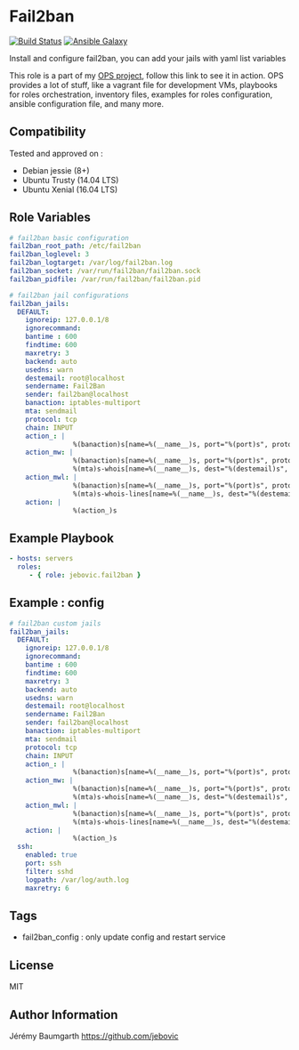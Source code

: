 Fail2ban
=========

[![Build Status](https://travis-ci.org/jebovic/ansible-fail2ban.svg?branch=master)](https://travis-ci.org/jebovic/ansible-fail2ban) [![Ansible Galaxy](https://img.shields.io/badge/galaxy-jebovic.fail2ban-blue.svg?style=flat)](https://galaxy.ansible.com/jebovic/fail2ban)

Install and configure fail2ban, you can add your jails with yaml list variables

This role is a part of my [OPS project](https://github.com/jebovic/ops), follow this link to see it in action. OPS provides a lot of stuff, like a vagrant file for development VMs, playbooks for roles orchestration, inventory files, examples for roles configuration, ansible configuration file, and many more.

Compatibility
-------------

Tested and approved on :

* Debian jessie (8+)
* Ubuntu Trusty (14.04 LTS)
* Ubuntu Xenial (16.04 LTS)

Role Variables
--------------

```yaml
# fail2ban basic configuration
fail2ban_root_path: /etc/fail2ban
fail2ban_loglevel: 3
fail2ban_logtarget: /var/log/fail2ban.log
fail2ban_socket: /var/run/fail2ban/fail2ban.sock
fail2ban_pidfile: /var/run/fail2ban/fail2ban.pid

# fail2ban jail configurations
fail2ban_jails:
  DEFAULT:
    ignoreip: 127.0.0.1/8
    ignorecommand:
    bantime : 600
    findtime: 600
    maxretry: 3
    backend: auto
    usedns: warn
    destemail: root@localhost
    sendername: Fail2Ban
    sender: fail2ban@localhost
    banaction: iptables-multiport
    mta: sendmail
    protocol: tcp
    chain: INPUT
    action_: |
                %(banaction)s[name=%(__name__)s, port="%(port)s", protocol="%(protocol)s", chain="%(chain)s"]
    action_mw: |
                %(banaction)s[name=%(__name__)s, port="%(port)s", protocol="%(protocol)s", chain="%(chain)s"]
                %(mta)s-whois[name=%(__name__)s, dest="%(destemail)s", protocol="%(protocol)s", chain="%(chain)s", sendername="%(sendername)s"]
    action_mwl: |
                %(banaction)s[name=%(__name__)s, port="%(port)s", protocol="%(protocol)s", chain="%(chain)s"]
                %(mta)s-whois-lines[name=%(__name__)s, dest="%(destemail)s", logpath=%(logpath)s, chain="%(chain)s", sendername="%(sendername)s"]
    action: |
                %(action_)s
```

Example Playbook
----------------

```yaml
- hosts: servers
  roles:
     - { role: jebovic.fail2ban }
```

Example : config
----------------

```yaml
# fail2ban custom jails
fail2ban_jails:
  DEFAULT:
    ignoreip: 127.0.0.1/8
    ignorecommand:
    bantime : 600
    findtime: 600
    maxretry: 3
    backend: auto
    usedns: warn
    destemail: root@localhost
    sendername: Fail2Ban
    sender: fail2ban@localhost
    banaction: iptables-multiport
    mta: sendmail
    protocol: tcp
    chain: INPUT
    action_: |
                %(banaction)s[name=%(__name__)s, port="%(port)s", protocol="%(protocol)s", chain="%(chain)s"]
    action_mw: |
                %(banaction)s[name=%(__name__)s, port="%(port)s", protocol="%(protocol)s", chain="%(chain)s"]
                %(mta)s-whois[name=%(__name__)s, dest="%(destemail)s", protocol="%(protocol)s", chain="%(chain)s", sendername="%(sendername)s"]
    action_mwl: |
                %(banaction)s[name=%(__name__)s, port="%(port)s", protocol="%(protocol)s", chain="%(chain)s"]
                %(mta)s-whois-lines[name=%(__name__)s, dest="%(destemail)s", logpath=%(logpath)s, chain="%(chain)s", sendername="%(sendername)s"]
    action: |
                %(action_)s
  ssh:
    enabled: true
    port: ssh
    filter: sshd
    logpath: /var/log/auth.log
    maxretry: 6

```

Tags
----

* fail2ban_config : only update config and restart service

License
-------

MIT

Author Information
------------------

Jérémy Baumgarth https://github.com/jebovic
